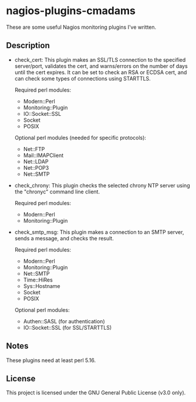 # nagios-plugins-cmadams

These are some useful Nagios monitoring plugins I've written.

## Description

* check_cert: 
    This plugin makes an SSL/TLS connection to the specified server/port,
    validates the cert, and warns/errors on the number of days until the
    cert expires. It can be set to check an RSA or ECDSA cert, and can check
    some types of connections using STARTTLS.

    Required perl modules:
    - Modern::Perl
    - Monitoring::Plugin
    - IO::Socket::SSL
    - Socket
    - POSIX

    Optional perl modules (needed for specific protocols):
    - Net::FTP
    - Mail::IMAPClient
    - Net::LDAP
    - Net::POP3
    - Net::SMTP


* check_chrony: 
    This plugin checks the selected chrony NTP server using the
    "chronyc" command line client.

    Required perl modules:
    - Modern::Perl
    - Monitoring::Plugin


* check_smtp_msg:
    This plugin makes a connection to an SMTP server, sends a message, and
    checks the result.

    Required perl modules:
    - Modern::Perl
    - Monitoring::Plugin
    - Net::SMTP
    - Time::HiRes
    - Sys::Hostname
    - Socket
    - POSIX

    Optional perl modules:
    - Authen::SASL (for authentication)
    - IO::Socket::SSL (for SSL/STARTTLS)


## Notes

These plugins need at least perl 5.16.

## License

This project is licensed under the GNU General Public License (v3.0 only).
